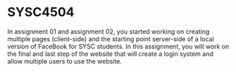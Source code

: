 # SYSC4504
In assignment 01 and assignment 02, you started working on creating multiple pages (client-side)
and the starting point server-side of a local version of FaceBook for SYSC students. In this
assignment, you will work on the final and last step of the website that will create a login system
and allow multiple users to use the website.
